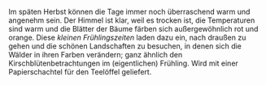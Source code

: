 <p>Im späten Herbst können die Tage immer noch überraschend warm und angenehm sein. Der Himmel ist klar, weil es trocken ist, die Temperaturen sind warm und die Blätter der Bäume färben sich außergewöhnlich rot und orange. Diese <em>kleinen Frühlingszeiten</em> laden dazu ein, nach draußen zu gehen und die schönen Landschaften zu besuchen, in denen sich die Wälder in ihren Farben verändern; ganz ähnlich den Kirschblütenbetrachtungen im (eigentlichen) Frühling. Wird mit einer Papierschachtel für den Teelöffel geliefert.</p>
